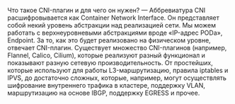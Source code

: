  Что такое CNI-плагин и для чего он нужен?
— Аббревиатура CNI расшифровывается как Container Network Interface. Он представляет собой некий уровень абстракции над реализацией сети. Мы можем работать с верхнеуровневыми абстракциями вроде «IP-адрес PODа», Endpoint. За то, как это будет реализовано на физическом уровне, отвечает CNI-плагин. Существует множество CNI-плагинов (например, Flannel, Calico, Cilium), которые реализуют разный функционал и показывают разную сетевую производительность. От простейших, которые используют для работы L3-маршрутизацию, правила iptables и IPVS, до достаточно сложных, которые, например, могут осуществлять шифрование внутреннего трафика в кластере, поддержку VLAN, маршрутизацию на основе IBGP, поддержку EGRESS и прочее.